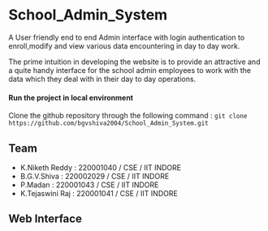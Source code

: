 # School_Admin_System
A User friendly end to end Admin interface with login authentication to enroll,modify and view various data encountering in day to day work.

The prime intuition in developing the website is to provide an attractive and a quite handy interface for the school admin employees to work with the data which they deal with in their day to day operations.

#### Run the project in local environment 
Clone the github repository through the following command : ``` git clone 
https://github.com/bgvshiva2004/School_Admin_System.git ```

## Team 
* K.Niketh Reddy : 220001040 / CSE / IIT INDORE
* B.G.V.Shiva : 220002029 / CSE / IIT INDORE
* P.Madan : 220001043 / CSE / IIT INDORE
* K.Tejaswini Raj : 220001041 / CSE / IIT INDORE

## Web Interface
